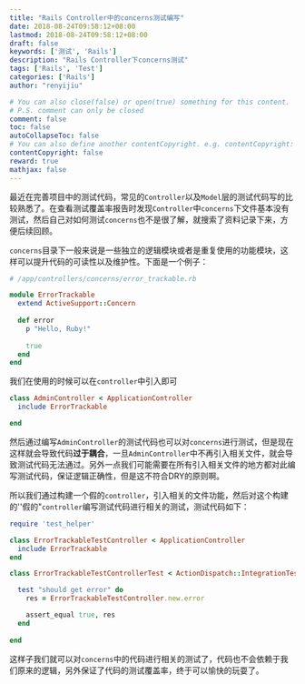 ```yaml
---
title: "Rails Controller中的concerns测试编写"
date: 2018-08-24T09:58:12+08:00
lastmod: 2018-08-24T09:58:12+08:00
draft: false
keywords: ['测试', 'Rails']
description: "Rails Controller下concerns测试"
tags: ['Rails', 'Test']
categories: ['Rails']
author: "renyijiu"

# You can also close(false) or open(true) something for this content.
# P.S. comment can only be closed
comment: false
toc: false
autoCollapseToc: false
# You can also define another contentCopyright. e.g. contentCopyright: "This is another copyright."
contentCopyright: false
reward: true
mathjax: false
---
```


最近在完善项目中的测试代码，常见的`Controller`以及`Model`层的测试代码写的比较熟悉了。在查看测试覆盖率报告时发现`Controller`中`concerns`下文件基本没有测试，然后自己对如何测试`concerns`也不是很了解，就搜索了资料记录下来，方便后续回顾。

<!--more-->

`concerns`目录下一般来说是一些独立的逻辑模块或者是重复使用的功能模块，这样可以提升代码的可读性以及维护性。下面是一个例子：

```ruby
# /app/controllers/concerns/error_trackable.rb

module ErrorTrackable
  extend ActiveSupport::Concern
    
  def error
    p "Hello, Ruby!"
    
    true
  end
end
```

我们在使用的时候可以在`controller`中引入即可

```ruby
class AdminController < ApplicationController
  include ErrorTrackable    

end		
```

然后通过编写`AdminController`的测试代码也可以对`concerns`进行测试，但是现在这样就会导致代码**过于耦合**，一旦`AdminController`中不再引入相关文件，就会导致测试代码无法通过。另外一点我们可能需要在所有引入相关文件的地方都对此编写测试代码，保证逻辑正确性，但是这不符合DRY的原则啊。

所以我们通过构建一个假的`controller`，引入相关的文件功能，然后对这个构建的''假的"`controller`编写测试代码进行相关的测试，测试代码如下：

```ruby
require 'test_helper'

class ErrorTrackableTestController < ApplicationController
  include ErrorTrackable
end

class ErrorTrackableTestControllerTest < ActionDispatch::IntegrationTest

  test "should get error" do
    res = ErrorTrackableTestController.new.error

    assert_equal true, res
  end
  
end
```

这样子我们就可以对`concerns`中的代码进行相关的测试了，代码也不会依赖于我们原来的逻辑，另外保证了代码的测试覆盖率，终于可以愉快的玩耍了。